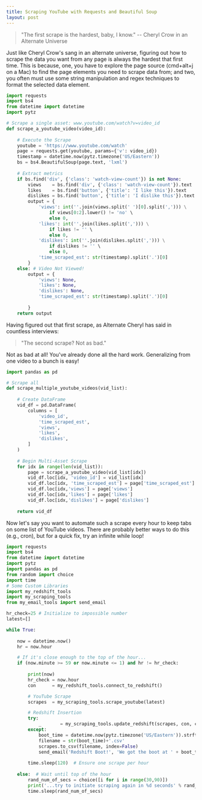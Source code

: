```yaml
---
title: Scraping YouTube with Requests and Beautiful Soup
layout: post
---
```


> "The first scrape is the hardest, baby, I know."
>   -- Cheryl Crow in an Alternate Universe

Just like Cheryl Crow's sang in an alternate universe, figuring out how to scrape the
data you want from any page is always the hardest that first time.  This is because, one, you have
to explore the page source (cmd+alt+j on a Mac) to find the page elements you need to
scrape data from; and two, you often must use some string manipulation and regex techniques
to format the selected data element.  

```python
import requests
import bs4
from datetime import datetime
import pytz

# Scrape a single asset: www.youtube.com/watch?v=video_id 
def scrape_a_youtube_video(video_id):
    
    # Execute the Scrape
    youtube = 'https://www.youtube.com/watch'
    page = requests.get(youtube, params={'v': video_id})
    timestamp = datetime.now(pytz.timezone('US/Eastern'))
    bs = bs4.BeautifulSoup(page.text, 'lxml')
    
    # Extract metrics
    if bs.find('div', {'class': 'watch-view-count'}) is not None:
        views    = bs.find('div', {'class': 'watch-view-count'}).text
        likes    = bs.find('button', {'title': 'I like this'}).text
        dislikes = bs.find('button', {'title': 'I dislike this'}).text
        output = {
            'views': int(''.join(views.split(' ')[0].split(','))) \
                if views[0:2].lower() != 'no' \
                else 0,
            'likes': int(''.join(likes.split(','))) \
                if likes != '' \
                else 0,
            'dislikes': int(''.join(dislikes.split(','))) \
                if dislikes != '' \
                else 0,
            'time_scraped_est': str(timestamp).split('.')[0]
        }
    else: # Video Not Viewed!
        output = {
            'views': None, 
            'likes': None, 
            'dislikes': None,
            'time_scraped_est': str(timestamp).split('.')[0]
            
        }
    return output
```

Having figured out that first scrape, as Alternate Cheryl has said in countless interviews:

> "The second scrape? Not as bad."

Not as bad at all! You've already done all the hard work.  Generalizing from one video to a bunch is easy!

```python
import pandas as pd

# Scrape all 
def scrape_multiple_youtube_videos(vid_list):
      
    # Create DataFrame
    vid_df = pd.DataFrame(
        columns = [
            'video_id', 
            'time_scraped_est',
            'views',
            'likes',
            'dislikes',
        ]
    )
        
    # Begin Multi-Asset Scrape
    for idx in range(len(vid_list)):
        page = scrape_a_youtube_video(vid_list[idx])
        vid_df.loc[idx, 'video_id'] = vid_list[idx]
        vid_df.loc[idx, 'time_scraped_est'] = page['time_scraped_est']
        vid_df.loc[idx,'views'] = page['views']
        vid_df.loc[idx,'likes'] = page['likes']
        vid_df.loc[idx,'dislikes'] = page['dislikes']
        
    return vid_df
```

Now let's say you want to automate such a scrape every hour to keep tabs on some
list of YouTube videos.  There are probably better ways to do this (e.g., cron), but
for a quick fix, try an infinite while loop!


```python
import requests
import bs4
from datetime import datetime
import pytz
import pandas as pd
from random import choice
import time
# Some Custom Libraries
import my_redshift_tools
import my_scraping_tools
from my_email_tools import send_email

hr_check=25 # Initialize to impossible number
latest=[]

while True:
    
    now = datetime.now()
    hr = now.hour

    # If it's close enough to the top of the hour...
    if (now.minute >= 59 or now.minute <= 1) and hr != hr_check:
        
        print(now)
        hr_check = now.hour
        con      = my_redshift_tools.connect_to_redshift()

        # YouTube Scrape
        scrapes  = my_scraping_tools.scrape_youtube(latest)

        # Redshift Insertion
        try:
            _       = my_scraping_tools.update_redshift(scrapes, con, chunksize=150)
        except:
            boot_time = datetime.now(pytz.timezone('US/Eastern')).strftime('%Y%m%d-%H:%M:%S')
            filename = str(boot_time)+'.csv'
            scrapes.to_csv(filename, index=False)
            send_email('Redshift Boot!', 'We got the boot at ' + boot_time + '. The CSV file is saved in the cloud.')
        
        time.sleep(120)  # Ensure one scrape per hour
        
    else:  # Wait until top of the hour
        rand_num_of_secs = choice([i for i in range(30,90)])
        print('...try to initiate scraping again in %d seconds' % rand_num_of_secs)
        time.sleep(rand_num_of_secs)
```
